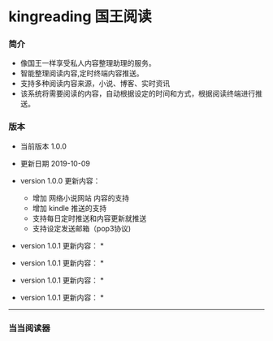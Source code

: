 # kingreading 国王阅读
### 简介
* 像国王一样享受私人内容整理助理的服务。
* 智能整理阅读内容,定时终端内容推送。
* 支持多种阅读内容来源，小说、博客、实时资讯
* 该系统将需要阅读的内容，自动根据设定的时间和方式，根据阅读终端进行推送。

### 版本
* 当前版本 1.0.0
* 更新日期 2019-10-09
* version 1.0.0 更新内容：
  * 增加 网络小说网站 内容的支持
  * 增加 kindle 推送的支持
  * 支持每日定时推送和内容更新就推送
  * 支持设定发送邮箱（pop3协议)
  
* version 1.0.1 更新内容：
  *   

* version 1.0.1 更新内容：
  * 

* version 1.0.1 更新内容：
  * 

* version 1.0.1 更新内容：
  * 
          
---




### 当当阅读器


